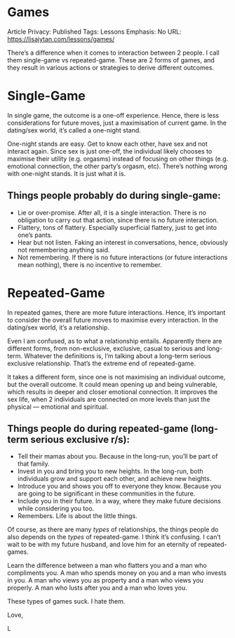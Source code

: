 # Games

Article Privacy: Published
Tags: Lessons
Emphasis: No
URL: https://lisajytan.com/lessons/games/

There’s a difference when it comes to interaction between 2 people. I call them single-game vs repeated-game. These are 2 forms of games, and they result in various actions or strategies to derive different outcomes.

# Single-Game

In single game, the outcome is a one-off experience. Hence, there is less considerations for future moves, just a maximisation of current game. In the dating/sex world, it’s called a one-night stand.

One-night stands are easy. Get to know each other, have sex and not interact again. Since sex is just one-off, the individual likely chooses to maximise their utility (e.g. orgasms) instead of focusing on other things (e.g. emotional connection, the other party’s orgasm, etc). There’s nothing wrong with one-night stands. It is just what it is.

## Things people probably do during single-game:

- Lie or over-promise. After all, it is a single interaction. There is no obligation to carry out that action, since there is no future interaction.
- Flattery, tons of flattery. Especially superficial flattery, just to get into one’s pants.
- Hear but not listen. Faking an interest in conversations, hence, obviously not remembering anything said.
- Not remembering. If there is no future interactions (or future interactions mean nothing), there is no incentive to remember.

# Repeated-Game

In repeated games, there are more future interactions. Hence, it’s important to consider the overall future moves to maximise every interaction. In the dating/sex world, it’s a relationship.

Even I am confused, as to what a relationship entails. Apparently there are different forms, from non-exclusive, exclusive, casual to serious and long-term. Whatever the definitions is, I’m talking about a long-term serious exclusive relationship. That’s the extreme end of repeated-game.

It takes a different form, since one is not maximising an individual outcome, but the overall outcome. It could mean opening up and being vulnerable, which results in deeper and closer emotional connection. It improves the sex life, when 2 individuals are connected on more levels than just the physical — emotional and spiritual.

## Things people do during repeated-game (long-term serious exclusive r/s):

- Tell their mamas about you. Because in the long-run, you’ll be part of that family.
- Invest in you and bring you to new heights. In the long-run, both individuals grow and support each other, and achieve new heights.
- Introduce you and shows you off to everyone they know. Because you are going to be significant in these communities in the future.
- Include you in their future. In a way, where they make future decisions while considering you too.
- Remembers. Life is about the little things.

Of course, as there are many *types* of relationships, the things people do also depends on the *types* of repeated-game. I think it’s confusing. I can’t wait to be with my future husband, and love him for an eternity of repeated-games.

Learn the difference between a man who flatters you and a man who compliments you. A man who spends money on you and a man who invests in you. A man who views you as property and a man who views you properly. A man who lusts after you and a man who loves you.

These types of games suck. I hate them.

Love,

L